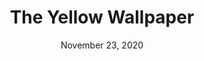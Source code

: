 ---
layout: project
title: The Yellow Wallpaper
date: November 23, 2020
desc: A piece about a young, mentally ill woman who while trapped in her house is slowly starting to tear it apart. Based off the short story "The Yellow Wallpaper" by Charlotte Perkins Gilman. This set is for a proscenium or black box style stage.
category: modeling , design
#cta:
  #title: Google Me!
  #url: https://www.google.com/search?q=grace
thumb: /images/portfolio/yellow4.jpg
images:
  - image:
    url: /images/portfolio/yellow1.jpg
    desc: Start of set
  - image:
    url: /images/portfolio/yellow2.jpg
    desc: Broken Set
  - image:
    url: /images/portfolio/yellow3.jpg
    desc: Broken Set
  - image:
    url: /images/portfolio/yellow4.jpg
    desc: Scene with lighting
---